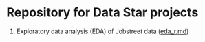# Repository for Data Star projects 

1. Exploratory data analysis (EDA) of Jobstreet data ([eda_r.md](https://github.com/philip-khor/dstar_pk/blob/master/eda_r.md))
